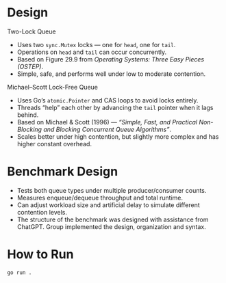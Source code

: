# Design
Two-Lock Queue
- Uses two `sync.Mutex` locks — one for `head`, one for `tail`.
- Operations on `head` and `tail` can occur concurrently.
- Based on Figure 29.9 from *Operating Systems: Three Easy Pieces (OSTEP)*.
- Simple, safe, and performs well under low to moderate contention.

Michael–Scott Lock-Free Queue
- Uses Go’s `atomic.Pointer` and CAS loops to avoid locks entirely.
- Threads “help” each other by advancing the `tail` pointer when it lags behind.
- Based on Michael & Scott (1996) — *“Simple, Fast, and Practical Non-Blocking and Blocking Concurrent Queue Algorithms”*.
- Scales better under high contention, but slightly more complex and has higher constant overhead.

# Benchmark Design
- Tests both queue types under multiple producer/consumer counts.
- Measures enqueue/dequeue throughput and total runtime.
- Can adjust workload size and artificial delay to simulate different contention levels.
- The structure of the benchmark was designed with assistance from ChatGPT. Group implemented the design, organization and syntax.

# How to Run
```bash
go run .
